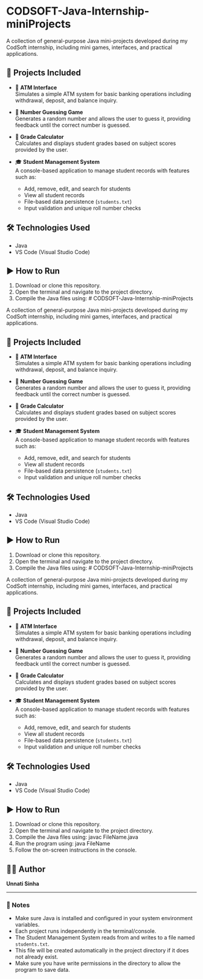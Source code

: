 # CODSOFT-Java-Internship-miniProjects

A collection of general-purpose Java mini-projects developed during my CodSoft internship, including mini games, interfaces, and practical applications.

## 🚀 Projects Included

- 🏧 **ATM Interface**  
  Simulates a simple ATM system for basic banking operations including withdrawal, deposit, and balance inquiry.

- 🎲 **Number Guessing Game**  
  Generates a random number and allows the user to guess it, providing feedback until the correct number is guessed.

- 📝 **Grade Calculator**  
  Calculates and displays student grades based on subject scores provided by the user.

- 🎓 **Student Management System**  
  A console-based application to manage student records with features such as:
  - Add, remove, edit, and search for students  
  - View all student records  
  - File-based data persistence (`students.txt`)  
  - Input validation and unique roll number checks

## 🛠 Technologies Used

- Java
- VS Code (Visual Studio Code)

## ▶️ How to Run

1. Download or clone this repository.
2. Open the terminal and navigate to the project directory.
3. Compile the Java files using:  # CODSOFT-Java-Internship-miniProjects

A collection of general-purpose Java mini-projects developed during my CodSoft internship, including mini games, interfaces, and practical applications.

## 🚀 Projects Included

- 🏧 **ATM Interface**  
  Simulates a simple ATM system for basic banking operations including withdrawal, deposit, and balance inquiry.

- 🎲 **Number Guessing Game**  
  Generates a random number and allows the user to guess it, providing feedback until the correct number is guessed.

- 📝 **Grade Calculator**  
  Calculates and displays student grades based on subject scores provided by the user.

- 🎓 **Student Management System**  
  A console-based application to manage student records with features such as:
  - Add, remove, edit, and search for students  
  - View all student records  
  - File-based data persistence (`students.txt`)  
  - Input validation and unique roll number checks

## 🛠 Technologies Used

- Java
- VS Code (Visual Studio Code)

## ▶️ How to Run

1. Download or clone this repository.
2. Open the terminal and navigate to the project directory.
3. Compile the Java files using:  # CODSOFT-Java-Internship-miniProjects

A collection of general-purpose Java mini-projects developed during my CodSoft internship, including mini games, interfaces, and practical applications.

## 🚀 Projects Included

- 🏧 **ATM Interface**  
  Simulates a simple ATM system for basic banking operations including withdrawal, deposit, and balance inquiry.

- 🎲 **Number Guessing Game**  
  Generates a random number and allows the user to guess it, providing feedback until the correct number is guessed.

- 📝 **Grade Calculator**  
  Calculates and displays student grades based on subject scores provided by the user.

- 🎓 **Student Management System**  
  A console-based application to manage student records with features such as:
  - Add, remove, edit, and search for students  
  - View all student records  
  - File-based data persistence (`students.txt`)  
  - Input validation and unique roll number checks

## 🛠 Technologies Used

- Java
- VS Code (Visual Studio Code)

## ▶️ How to Run

1. Download or clone this repository.
2. Open the terminal and navigate to the project directory.
3. Compile the Java files using:  javac FileName.java
4. Run the program using:  java FileName
5. Follow the on-screen instructions in the console.

## 👩‍💻 Author

**Unnati Sinha**

---

### 📌 Notes
- Make sure Java is installed and configured in your system environment variables.
- Each project runs independently in the terminal/console.
- The Student Management System reads from and writes to a file named `students.txt`.
- This file will be created automatically in the project directory if it does not already exist.
- Make sure you have write permissions in the directory to allow the program to save data.






